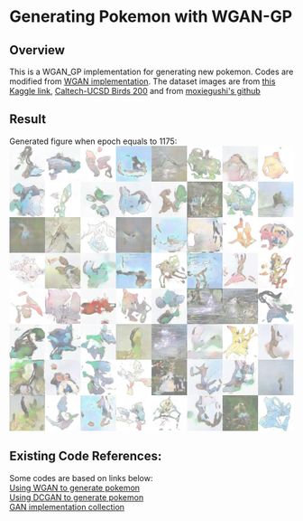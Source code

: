 # Generating Pokemon with WGAN-GP

## Overview
This is a WGAN_GP implementation for generating new pokemon. Codes are modified from [WGAN implementation](https://github.com/moxiegushi/pokeGAN). The dataset images are from [this Kaggle link](https://www.kaggle.com/kvpratama/pokemon-images-dataset), [Caltech-UCSD Birds 200](http://www.vision.caltech.edu/visipedia/CUB-200.html) and from [moxiegushi's github](https://github.com/moxiegushi/pokeGAN)

## Result
Generated figure when epoch equals to 1175:  
![epoch = 1175](/epoch1175.jpg)


## Existing Code References:
Some codes are based on links below:  
[Using WGAN to generate pokemon](https://github.com/moxiegushi/pokeGAN)  
[Using DCGAN to generate pokemon](https://github.com/kvpratama/gan/tree/master/pokemon)  
[GAN implementation collection](https://github.com/hwalsuklee/tensorflow-generative-model-collections)

